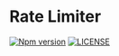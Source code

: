 # Rate Limiter

[![Npm version](https://badge.fury.io/js/@sirian%2Frate-limiter.svg)](https://www.npmjs.com/package/@sirian/rpc)
[![LICENSE](https://img.shields.io/badge/License-MIT-yellow.svg)](https://opensource.org/licenses/MIT)
